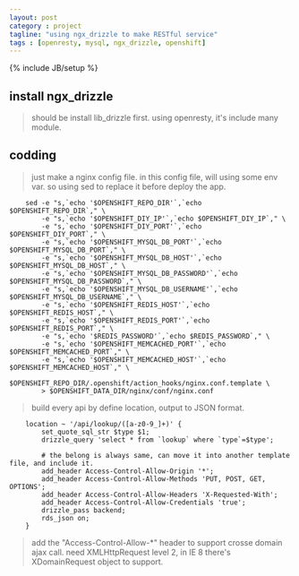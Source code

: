 ```yaml
---
layout: post
category : project
tagline: "using ngx_drizzle to make RESTful service"
tags : [openresty, mysql, ngx_drizzle, openshift]
---
```

{% include JB/setup %}

## install ngx_drizzle
> should be install lib_drizzle first.
> using openresty, it's include many module.  

## codding
> just make a nginx config file.
> in this config file, will using some env var. so using sed to replace it before deploy the app.  

```nginx
    sed -e "s,`echo '$OPENSHIFT_REPO_DIR'`,`echo $OPENSHIFT_REPO_DIR`," \  
        -e "s,`echo '$OPENSHIFT_DIY_IP'`,`echo $OPENSHIFT_DIY_IP`," \  
        -e "s,`echo '$OPENSHIFT_DIY_PORT'`,`echo $OPENSHIFT_DIY_PORT`," \  
        -e "s,`echo '$OPENSHIFT_MYSQL_DB_PORT'`,`echo $OPENSHIFT_MYSQL_DB_PORT`," \  
        -e "s,`echo '$OPENSHIFT_MYSQL_DB_HOST'`,`echo $OPENSHIFT_MYSQL_DB_HOST`," \  
        -e "s,`echo '$OPENSHIFT_MYSQL_DB_PASSWORD'`,`echo $OPENSHIFT_MYSQL_DB_PASSWORD`," \  
        -e "s,`echo '$OPENSHIFT_MYSQL_DB_USERNAME'`,`echo $OPENSHIFT_MYSQL_DB_USERNAME`," \  
        -e "s,`echo '$OPENSHIFT_REDIS_HOST'`,`echo $OPENSHIFT_REDIS_HOST`," \  
        -e "s,`echo '$OPENSHIFT_REDIS_PORT'`,`echo $OPENSHIFT_REDIS_PORT`," \  
        -e "s,`echo '$REDIS_PASSWORD'`,`echo $REDIS_PASSWORD`," \  
        -e "s,`echo '$OPENSHIFT_MEMCACHED_PORT'`,`echo $OPENSHIFT_MEMCACHED_PORT`," \  
        -e "s,`echo '$OPENSHIFT_MEMCACHED_HOST'`,`echo $OPENSHIFT_MEMCACHED_HOST`," \  
        $OPENSHIFT_REPO_DIR/.openshift/action_hooks/nginx.conf.template \  
        > $OPENSHIFT_DATA_DIR/nginx/conf/nginx.conf  
```

> build every api by define location, output to JSON format.  

```nginx
    location ~ '/api/lookup/([a-z0-9_]+)' {  
        set_quote_sql_str $type $1;  
        drizzle_query 'select * from `lookup` where `type`=$type';  

        # the belong is always same, can move it into another template file, and include it.  
        add_header Access-Control-Allow-Origin '*';  
        add_header Access-Control-Allow-Methods 'PUT, POST, GET, OPTIONS';  
        add_header Access-Control-Allow-Headers 'X-Requested-With';  
        add_header Access-Control-Allow-Credentials 'true';  
        drizzle_pass backend;  
        rds_json on;  
    }  
```

> add the "Access-Control-Allow-*" header to support crosse domain ajax call.
> need XMLHttpRequest level 2, in IE 8 there's XDomainRequest object to support.


